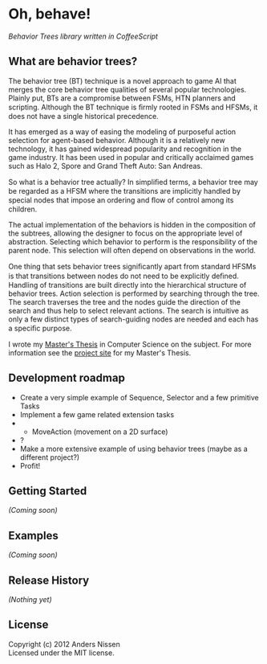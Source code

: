 # Oh, behave!

*Behavior Trees library written in CoffeeScript*


## What are behavior trees?

The behavior tree (BT) technique is a novel approach to game AI that merges the core behavior tree qualities of several popular technologies. Plainly put, BTs are a compromise between FSMs, HTN planners and scripting. Although the BT technique is ﬁrmly rooted in FSMs and HFSMs, it does not have a single historical precedence.

It has emerged as a way of easing the modeling of purposeful action selection for agent-based behavior. Although it is a relatively new technology, it has gained widespread popularity and recognition in the game industry. It has been used in popular and critically acclaimed games such as Halo 2, Spore and Grand Theft Auto: San Andreas.

So what is a behavior tree actually? In simpliﬁed terms, a behavior tree may be regarded as a HFSM where the transitions are implicitly handled by special nodes that impose an ordering and ﬂow of control among its children. 

The actual implementation of the behaviors is hidden in the composition of the subtrees, allowing the designer to focus on the appropriate level of abstraction. Selecting which behavior to perform is the responsibility of the parent node. This selection will often depend on observations in the world.

One thing that sets behavior trees signiﬁcantly apart from standard HFSMs is that transitions between nodes do not need to be explicitly deﬁned. Handling of transitions are built directly into the hierarchical structure of behavior trees. Action selection is performed by searching through the tree. The search traverses the tree and the nodes guide the direction of the search and thus help to select relevant actions. The search is intuitive as only a few distinct types of search-guiding nodes are needed and each has a speciﬁc purpose.

I wrote my [Master's Thesis](https://docs.google.com/viewer?a=v&pid=sites&srcid=ZGVmYXVsdGRvbWFpbnxiZWhhdmlvcnRyZWVlZGl0b3J8Z3g6NzZiNDU2OWY0MTRlODUzYQ) in Computer Science on the subject. For more information see the [project site](https://sites.google.com/site/behaviortreeeditor/) for my Master's Thesis.


## Development roadmap

* Create a very simple example of Sequence, Selector and a few primitive Tasks
* Implement a few game related extension tasks
* * MoveAction (movement on a 2D surface)
* ?
* Make a more extensive example of using behavior trees (maybe as a different project?)
* Profit!


## Getting Started
_(Coming soon)_


## Examples
_(Coming soon)_


## Release History
_(Nothing yet)_

## License
Copyright (c) 2012 Anders Nissen  
Licensed under the MIT license.
